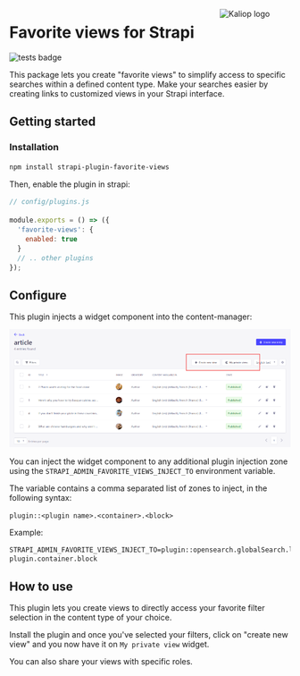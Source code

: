 <a href="https://www.kaliop.com/"><img align="right" alt="Kaliop logo" width="127" height="40" src="https://www.kaliop.com/app/uploads/2021/05/logo-Kaliop-2021.svg"></a>

# Favorite views for Strapi

![tests badge](https://github.com/kaliop/strapi-plugin-favorite-views/actions/workflows/test.yml/badge.svg?branch=main)

This package lets you create "favorite views" to simplify access to specific searches within a defined content type.
Make your searches easier by creating links to customized views in your Strapi interface.

## Getting started

### Installation

```bash
npm install strapi-plugin-favorite-views
```

Then, enable the plugin in strapi:

```js
// config/plugins.js

module.exports = () => ({
  'favorite-views': {
    enabled: true
  }
  // .. other plugins
});
```

## Configure

This plugin injects a widget component into the content-manager:

![Strapi content manager injection zone](./docs/images/doc-injection-zone-cm.png)

You can inject the widget component to any additional plugin injection zone using the `STRAPI_ADMIN_FAVORITE_VIEWS_INJECT_TO` environment variable.

The variable contains a comma separated list of zones to inject, in the following syntax:

`plugin::<plugin name>.<container>.<block>`

Example:

```
STRAPI_ADMIN_FAVORITE_VIEWS_INJECT_TO=plugin::opensearch.globalSearch.listView,plugin::another-plugin.container.block
```

## How to use

This plugin lets you create views to directly access your favorite filter selection in the content type of your choice.

Install the plugin and once you've selected your filters, click on "create new view" and you now have it on `My private view` widget.

You can also share your views with specific roles.
